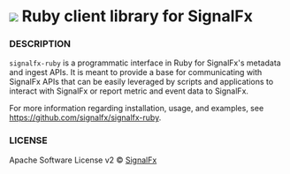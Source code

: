 # ![](./img/integrations_ruby.png) Ruby client library for SignalFx


### DESCRIPTION

<code>signalfx-ruby</code> is a programmatic interface in Ruby for SignalFx's metadata and ingest APIs. It is meant to provide a base for communicating with SignalFx APIs that can be easily leveraged by scripts and applications to interact with SignalFx or report metric and event data to SignalFx.

For more information regarding installation, usage, and examples, see https://github.com/signalfx/signalfx-ruby.

### LICENSE

Apache Software License v2 © <a target="_blank" href="https://signalfx.com">SignalFx</a>
